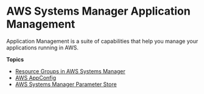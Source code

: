 # AWS Systems Manager Application Management<a name="systems-manager-application-management"></a>

Application Management is a suite of capabilities that help you manage your applications running in AWS\.

**Topics**
+ [Resource Groups in AWS Systems Manager](systems-manager-resource-groups.md)
+ [AWS AppConfig](appconfig.md)
+ [AWS Systems Manager Parameter Store](sysman-paramstore.md)